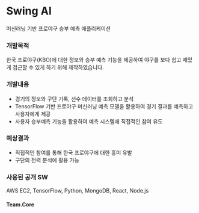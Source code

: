 # Swing AI

머신러닝 기반 프로야구 승부 예측 애플리케이션

### 개발목적

한국 프로야구(KBO)에 대한 정보와 승부 예측 기능을 제공하여 야구를 보다 쉽고 재밌게 접근할 수 있게 하기 위해 제작하였습니다.

### 개발내용

- 경기의 정보와 구단 기록, 선수 데이터를 조회하고 분석
- TensorFlow 기반 프로야구 머신러닝 예측 모델을 활용하여 경기 결과를 예측하고 사용자에게 제공
- 사용자 승부예측 기능을 활용하여 예측 시스템에 직접적인 참여 유도

### 예상결과

- 직접적인 참여를 통해 한국 프로야구에 대한 흥미 유발
- 구단의 전력 분석에 활용 가능

### 사용된 공개 SW

AWS EC2, TensorFlow, Python, MongoDB, React, Node.js

#### Team.Core
